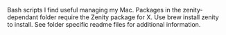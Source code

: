 Bash scripts I find useful managing my Mac. 
Packages in the zenity-dependant folder require
the Zenity package for X. 
Use brew install zenity to install.
See folder specific readme files for
additional information.
